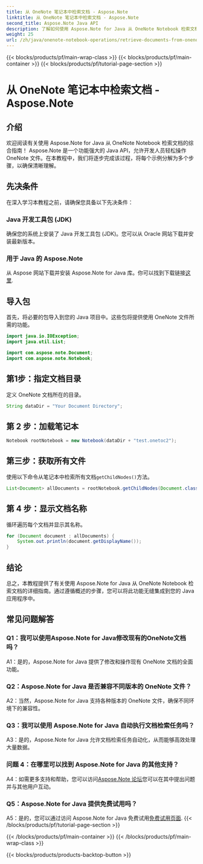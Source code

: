 ```yaml
---
title: 从 OneNote 笔记本中检索文档 - Aspose.Note
linktitle: 从 OneNote 笔记本中检索文档 - Aspose.Note
second_title: Aspose.Note Java API
description: 了解如何使用 Aspose.Note for Java 从 OneNote Notebook 检索文档。请按照我们的分步指南进行无缝集成。
weight: 25
url: /zh/java/onenote-notebook-operations/retrieve-documents-from-onenote-notebook/
---
```


{{< blocks/products/pf/main-wrap-class >}}
{{< blocks/products/pf/main-container >}}
{{< blocks/products/pf/tutorial-page-section >}}

# 从 OneNote 笔记本中检索文档 - Aspose.Note

## 介绍

欢迎阅读有关使用 Aspose.Note for Java 从 OneNote Notebook 检索文档的综合指南！ Aspose.Note 是一个功能强大的 Java API，允许开发人员轻松操作 OneNote 文件。在本教程中，我们将逐步完成该过程，将每个示例分解为多个步骤，以确保清晰理解。

## 先决条件

在深入学习本教程之前，请确保您具备以下先决条件：

### Java 开发工具包 (JDK)

确保您的系统上安装了 Java 开发工具包 (JDK)。您可以从 Oracle 网站下载并安装最新版本。

### 用于 Java 的 Aspose.Note

从 Aspose 网站下载并安装 Aspose.Note for Java 库。你可以找到下载链接[这里](https://releases.aspose.com/note/java/).

## 导入包

首先，将必要的包导入到您的 Java 项目中。这些包将提供使用 OneNote 文件所需的功能。

```java
import java.io.IOException;
import java.util.List;

import com.aspose.note.Document;
import com.aspose.note.Notebook;
```

## 第1步：指定文档目录

定义 OneNote 文档所在的目录。

```java
String dataDir = "Your Document Directory";
```

## 第 2 步：加载笔记本

```java
Notebook rootNotebook = new Notebook(dataDir + "test.onetoc2");
```

## 第三步：获取所有文件

使用以下命令从笔记本中检索所有文档`getChildNodes()`方法。

```java
List<Document> allDocuments = rootNotebook.getChildNodes(Document.class);
```

## 第 4 步：显示文档名称

循环遍历每个文档并显示其名称。

```java
for (Document document : allDocuments) {
    System.out.println(document.getDisplayName());
}
```

## 结论

总之，本教程提供了有关使用 Aspose.Note for Java 从 OneNote Notebook 检索文档的详细指南。通过遵循概述的步骤，您可以将此功能无缝集成到您的 Java 应用程序中。

## 常见问题解答

### Q1：我可以使用Aspose.Note for Java修改现有的OneNote文档吗？

A1：是的，Aspose.Note for Java 提供了修改和操作现有 OneNote 文档的全面功能。

### Q2：Aspose.Note for Java 是否兼容不同版本的 OneNote 文件？

A2：当然，Aspose.Note for Java 支持各种版本的 OneNote 文件，确保不同环境下的兼容性。

### Q3：我可以使用 Aspose.Note for Java 自动执行文档检索任务吗？

A3：是的，Aspose.Note for Java 允许文档检索任务自动化，从而能够高效处理大量数据。

### 问题 4：在哪里可以找到 Aspose.Note for Java 的其他支持？

 A4：如需更多支持和帮助，您可以访问[Aspose.Note 论坛](https://forum.aspose.com/c/note/28)您可以在其中提出问题并与其他用户互动。

### Q5：Aspose.Note for Java 提供免费试用吗？

 A5：是的，您可以通过访问 Aspose.Note for Java 免费试用[免费试用页面](https://releases.aspose.com/).
{{< /blocks/products/pf/tutorial-page-section >}}

{{< /blocks/products/pf/main-container >}}
{{< /blocks/products/pf/main-wrap-class >}}

{{< blocks/products/products-backtop-button >}}
